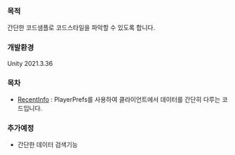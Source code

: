 ### 목적
간단한 코드샘플로 코드스타일을 파악할 수 있도록 합니다. 

### 개발환경
Unity 2021.3.36

### 목차
- [RecentInfo](https://github.com/redccoma/portfolio/blob/main/Assets/Scripts/RecentInfo.cs) : PlayerPrefs를 사용하여 클라이언트에서 데이터를 간단히 다루는 코드입니다.


### 추가예정
- 간단한 데이터 검색기능
